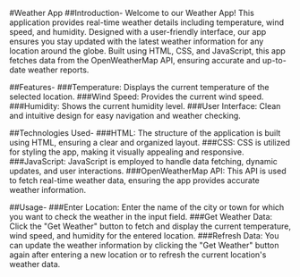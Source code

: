#Weather App
##Introduction-
Welcome to our Weather App! This application provides real-time weather details including temperature, wind speed, and humidity. Designed with a user-friendly interface, our app ensures you stay updated with the latest weather information for any location around the globe. Built using HTML, CSS, and JavaScript, this app fetches data from the OpenWeatherMap API, ensuring accurate and up-to-date weather reports.

##Features-
###Temperature: Displays the current temperature of the selected location.
###Wind Speed: Provides the current wind speed.
###Humidity: Shows the current humidity level.
###User Interface: Clean and intuitive design for easy navigation and weather checking.

##Technologies Used-
###HTML: The structure of the application is built using HTML, ensuring a clear and organized layout.
###CSS: CSS is utilized for styling the app, making it visually appealing and responsive.
###JavaScript: JavaScript is employed to handle data fetching, dynamic updates, and user interactions.
###OpenWeatherMap API: This API is used to fetch real-time weather data, ensuring the app provides accurate weather information.

##Usage-
###Enter Location: Enter the name of the city or town for which you want to check the weather in the input field.
###Get Weather Data: Click the "Get Weather" button to fetch and display the current temperature, wind speed, and humidity for the entered location.
###Refresh Data: You can update the weather information by clicking the "Get Weather" button again after entering a new location or to refresh the current location's weather data.
